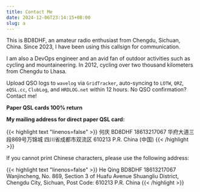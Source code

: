 ```yaml
---
title: Contact Me
date: 2024-12-06T23:14:15+08:00
slug: a
---
```


This is BD8DHF, an amateur radio enthusiast from Chengdu, Sichuan, China. Since 2023, I have been using this callsign for communication. 

I am also a DevOps engineer and an avid fan of outdoor activities such as cycling and mountaineering. In 2012, cycling over two thousand kilometers from Chengdu to Lhasa. 

Upload QSO logs to `wavelog` via `GridTracker`, auto-syncing to `LOTW`, `QRZ`, `eQSL.cc`, `ClubLog`, and `HRDLOG.net` within 12 hours. No QSO confirmation? Contact me!

**Paper QSL cards 100% return** 

**My mailing address for direct paper QSL card:**

{{< highlight text "linenos=false" >}}
何庆 BD8DHF 18613217067
华府大道三段869号万锦城
四川省成都市双流区 610213
P.R. China (中国)
{{< /highlight >}}

If you cannot print Chinese characters, please use the following address:

{{< highlight text "linenos=false" >}}
He Qing BD8DHF 18613217067
Wanjincheng, No. 869, Section 3 of Huafu Avenue
Shuangliu District, Chengdu City, Sichuan, Post Code: 610213
P.R. China
{{< /highlight >}}
